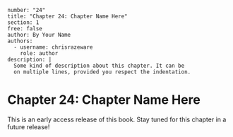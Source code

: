 ```metadata
number: "24"
title: "Chapter 24: Chapter Name Here"
section: 1
free: false
author: By Your Name
authors:
  - username: chrisrazeware
    role: author
description: |
  Some kind of description about this chapter. It can be
  on multiple lines, provided you respect the indentation.
```

# Chapter 24: Chapter Name Here

This is an early access release of this book. Stay tuned for this chapter in a future release!